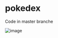 # pokedex

Code in master branche 


![image](https://user-images.githubusercontent.com/10981441/134160894-22ac4dcb-780a-4f35-87ab-694c8c64c05d.png)
